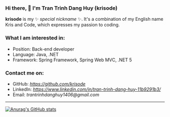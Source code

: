 ### Hi there, 👋 I'm Tran Trinh Dang Huy (krisode)
**krisode** is my ✨ _special nickname_ ✨. It's a combination of my English name Kris and Code, which expresses my passion to coding. 

### What I am interested in:
  * Position: Back-end developer
  * Language: Java, .NET
  * Framework: Spring Framework, Spring Web MVC, .NET 5

### Contact me on: 
  * GitHub: _https://github.com/krisode_
  * LinkedIn: _https://www.linkedin.com/in/tran-trinh-dang-huy-11b9291b3/_
  * Email: _trantrinhdanghuy1406@gmail.com_

------------------

[![Anurag's GitHub stats](https://github-readme-stats.vercel.app/api?username=krisode)](https://github.com/anuraghazra/github-readme-stats)


<!--
**krisode/krisode** is a ✨ _special_ ✨ repository because its `README.md` (this file) appears on your GitHub profile.

Here are some ideas to get you started:

- 🔭 I’m currently working on ...
- 🌱 I’m currently learning ...
- 👯 I’m looking to collaborate on ...
- 🤔 I’m looking for help with ...
- 💬 Ask me about ...
- 📫 How to reach me: ...�
- 😄 Pronouns: ...
- ⚡ Fun fact: ...
-->
